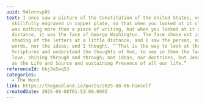 ```yaml
---
uuid: 94lnrnvp85
text: I once saw a picture of the Constitution of the United States, very
  skillfully engraved in copper plate, so that when you looked at it closely it
  was nothing more than a piece of writing, but when you looked at it at a
  distance, it was the face of George Washington. The face shone out in the
  shading of the letters at a little distance, and I saw the person, not the
  words, nor the ideas; and I thought, “‘That is the way to look at the
  Scriptures and understand the thoughts of God, to see in them the face of
  love, shining through and through; not ideas, nor doctrines, but Jesus Himself
  as the Life and Source and sustaining Presence of all our life.”
referenceId: hbj3u5wq53
categories:
  - The Word
link: https://thegoodland.io/posts/2025-08-06-himself
createdDate: 2025-08-08T01:53:00.000Z
---
```

